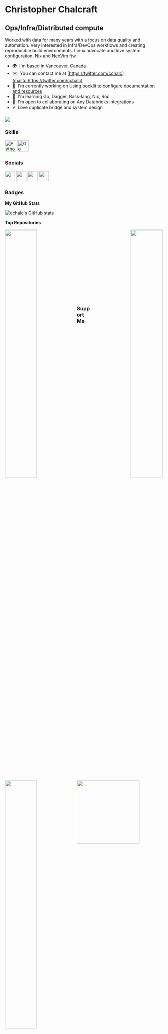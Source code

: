 Christopher Chalcraft
======================================

Ops/Infra/Distributed compute
-----------------------------

Worked with data for many years with a focus on data quality and automation. Very interested in Infra/DevOps workflows and creating reproducible build environments. Linux advocate and love system configuration. Nix and NeoVim ftw.

* 🌍  I'm based in Vancouver, Canada
* ✉️  You can contact me at [https://twitter.com/cchalc](mailto:https://twitter.com/cchalc)
* 🚀  I'm currently working on [Using booklit to configure documentation and resources](http://booklit.page/)
* 🧠  I'm learning Go, Dagger, Bass-lang, Nix, Roc
* 🤝  I'm open to collaborating on Any Databricks integrations
* ⚡  Love duplicate bridge and system design

<a href="https://www.github.com/cchalc" target="_blank" rel="noreferrer"><img
src="https://img.shields.io/github/followers/cchalc?logo=github&style=for-the-badge&color=0891b2&labelColor=ffffff" /></a>

### Skills

<p align="left">
<a href="https://www.python.org/" target="_blank" rel="noreferrer"><img src="https://raw.githubusercontent.com/danielcranney/readme-generator/main/public/icons/skills/python-colored.svg" width="36" height="36" alt="Python" /></a>
<a href="https://go.dev/doc/" target="_blank" rel="noreferrer"><img src="https://raw.githubusercontent.com/danielcranney/readme-generator/main/public/icons/skills/go-colored.svg" width="36" height="36" alt="Go" /></a>
</p>


### Socials

<p align="left"> <a href="https://discord.com/users/cchalc" target="_blank" rel="noreferrer"><img src="https://raw.githubusercontent.com/danielcranney/readme-generator/main/public/icons/socials/discord.svg" width="32" height="32" /></a> <a href="https://www.github.com/cchalc" target="_blank" rel="noreferrer"><img src="https://raw.githubusercontent.com/danielcranney/readme-generator/main/public/icons/socials/github.svg" width="32" height="32" /></a> <a href="https://www.linkedin.com/in/cchalac" target="_blank" rel="noreferrer"><img src="https://raw.githubusercontent.com/danielcranney/readme-generator/main/public/icons/socials/linkedin.svg" width="32" height="32" /></a> <a href="https://www.stackoverflow.com/users/cchalc" target="_blank" rel="noreferrer"><img src="https://raw.githubusercontent.com/danielcranney/readme-generator/main/public/icons/socials/stackoverflow.svg" width="32" height="32" /></a></p>

### Badges

<b>My GitHub Stats</b>

<a href="http://www.github.com/cchalc"><img src="https://github-readme-stats.vercel.app/api?username=cchalc&show_icons=true&hide=contribs&count_private=true&title_color=0891b2&text_color=000000&icon_color=0891b2&bg_color=ffffff&hide_border=true&show_icons=true" alt="cchalc's GitHub stats" /></a>

<b>Top Repositories</b>

<div width="100%" align="center"><a href="https://github.com/cchalc/databricks-e2e-ml" align="left"><img align="left" width="45%" src="https://github-readme-stats.vercel.app/api/pin/?username=cchalc&repo=databricks-e2e-ml&title_color=0891b2&text_color=000000&icon_color=0891b2&bg_color=ffffff&hide_border=true&locale=en" /></a><a href="https://github.com/cchalc/nix-config" align="right"><img align="right" width="45%" src="https://github-readme-stats.vercel.app/api/pin/?username=cchalc&repo=nix-config&title_color=0891b2&text_color=000000&icon_color=0891b2&bg_color=ffffff&hide_border=true&locale=en" /></a></div><br /><br /><br /><br /><br /><br /><br />

<br /><br /><br /><br /><br />

<div width="100%" align="center"><a href="https://github.com/cchalc/databricks-geospatial" align="left"><img align="left" width="45%" src="https://github-readme-stats.vercel.app/api/pin/?username=cchalc&repo=databricks-geospatial&title_color=0891b2&text_color=000000&icon_color=0891b2&bg_color=ffffff&hide_border=true&locale=en" /></a></div>

### Support Me

<a href="https://www.buymeacoffee.com/cchalc"><img src="https://cdn.buymeacoffee.com/buttons/v2/default-yellow.png" width="200" /></a>
